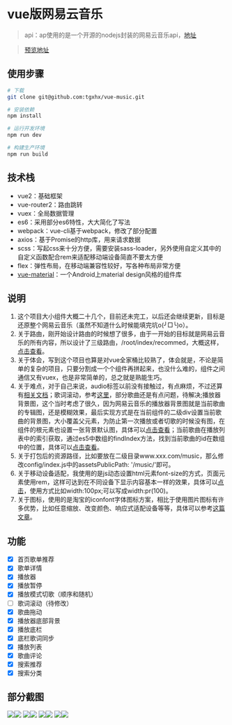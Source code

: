 # vue版网易云音乐

> api：ap使用的是一个开源的nodejs封装的网易云音乐api，[地址](https://binaryify.github.io/NeteaseCloudMusicApi/#/?id=%e5%ae%89%e8%a3%85)

> [预览地址](http://39.108.14.248/music)

## 使用步骤

``` bash
# 下载
git clone git@github.com:tgxhx/vue-music.git

# 安装依赖
npm install

# 运行开发环境
npm run dev

# 构建生产环境
npm run build

```

## 技术栈
 + vue2：基础框架
 + vue-router2：路由跳转 
 + vuex：全局数据管理
 + es6：采用部分es6特性，大大简化了写法 
 + webpack：vue-cli基于webpack，修改了部分配置
 + axios：基于Promise的http库，用来请求数据
 + scss：写起css来十分方便，需要安装sass-loader，另外使用自定义其中的自定义函数配合rem来适配移动端设备简直不要太方便
 + flex：弹性布局，在移动端兼容性较好，写各种布局非常方便
 + [vue-material](https://github.com/vuematerial/vue-material)：一个Android上material design风格的组件库

## 说明
1. 这个项目大小组件大概二十几个，目前还未完工，以后还会继续更新，目标是还原整个网易云音乐（虽然不知道什么时候能填完坑o(╯□╰)o）。
2. 关于路由，刚开始设计路由的时候想了很多，由于一开始的目标就是网易云音乐的所有内容，所以设计了三级路由，/root/index/recommed，大概这样，[点击查看](https://github.com/tgxhx/vue-music/blob/e43c4975e42b93b6ccf5d8609687879a589d4d8f/src/router/index.js)。
3. 关于体会，写到这个项目也算是对vue全家桶比较熟了，体会就是，不论是简单的复杂的项目，只要分割成一个个组件再拼起来，也没什么难的，组件之间通信又有vuex，也是非常简单的，总之就是熟能生巧。
4. 关于难点，对于自己来说，audio标签以前没有接触过，有点麻烦，不过还算有[相关文档](http://caibaojian.com/html5-audio.html)；歌词滚动，参考[这里](http://www.brafox.com/post/2015/HTML5/js%E8%A7%A3%E6%9E%90lrc%E6%AD%8C%E8%AF%8D-%E5%88%B6%E4%BD%9C%E6%BB%9A%E5%8A%A8%E6%AD%8C%E8%AF%8D.html)，部分歌曲还是有点问题，待解决;播放器背景图，这个当时考虑了很久，因为网易云音乐的播放器背景图就是当前歌曲的专辑图，还是模糊效果，最后实现方式是在当前组件的二级div设置当前歌曲的背景图，大小覆盖父元素，为防止第一次播放或者切歌的时候没有图，在组件的根元素也设置一张背景默认图，具体可以[点击查看](https://github.com/tgxhx/vue-music/blob/771218f2929de6b64a34c62597777a4fc0b6ed6e/src/components/Player.vue)；当前歌曲在播放列表中的索引获取，通过es5中数组的findIndex方法，找到当前歌曲的id在数组中的位置，具体可以[点击查看](https://github.com/tgxhx/vue-music/blob/e43c4975e42b93b6ccf5d8609687879a589d4d8f/src/components/PlayList.vue)。
5. 关于打包后的资源路径，比如要放在二级目录www.xxx.com/music，那么修改config/index.js中的assetsPublicPath: '/music/'即可。
6. 关于移动设备适配，我使用的是js动态设置html元素font-size的方式，页面元素使用rem，这样可达到在不同设备下显示内容基本一样的效果，具体可以[点击](https://segmentfault.com/a/1190000008721148)，使用方式比如width:100px;可以写成width:pr(100)。
7. 关于图标，使用的是淘宝的iconfont字体图标方案，相比于使用图片图标有许多优势，比如任意缩放、改变颜色、响应式适配设备等等，具体可以参考[这篇文章](https://www.w3cplus.com/css3/icon-fonts.html)。


## 功能
- [x] 首页歌单推荐
- [x] 歌单详情
- [x] 播放器
- [x] 播放暂停
- [x] 播放模式切歌（顺序和随机）
- [ ] 歌词滚动（待修改）
- [x] 歌曲拖动
- [x] 播放器底部背景
- [x] 播放底栏
- [x] 底栏歌词同步
- [x] 播放列表
- [x] 歌曲评论
- [x] 搜索推荐
- [x] 搜索分类

## 部分截图
![](screen/1.png)![](screen/2.png)
![](screen/3.png)![](screen/4.png)
![](screen/5.png)![](screen/6.png)
![](screen/7.png)![](screen/8.png)
